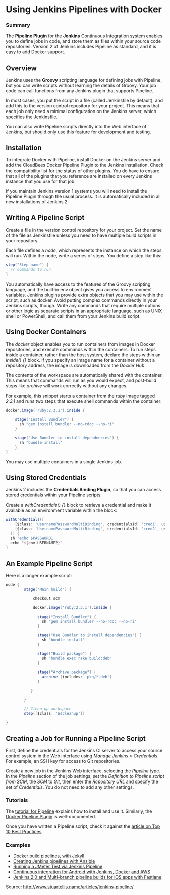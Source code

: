 Using Jenkins Pipelines with Docker
===

### Summary

The **Pipeline Plugin** for the **Jenkins** Continuous Integration system enables you to define jobs in code, and store them as files within your source code repositories. Version 2 of Jenkins includes Pipeline as standard, and it is easy to add Docker support.

## Overview

Jenkins uses the **Groovy** scripting language for defining jobs with Pipeline, but you can write scripts without learning the details of Groovy. Your job code can call functions from any Jenkins plugin that supports Pipeline.

In most cases, you put the script in a file (called Jenkinsfile by default), and add this to the version control repository for your project. This means that each job only need a minimal configuration on the Jenkins server, which specifies the Jenkinsfile.

You can also write Pipeline scripts directly into the Web interface of Jenkins, but should only use this feature for development and testing.

## Installation

To integrate Docker with Pipeline, install Docker on the Jenkins server and add the CloudBees Docker Pipeline Plugin to the Jenkins installation. Check the compatibility list for the status of other plugins. You do have to ensure that all of the plugins that you reference are installed on every Jenkins instance that you use for that job.

If you maintain Jenkins version 1 systems you will need to install the Pipeline Plugin through the usual process. It is automatically included in all new installations of Jenkins 2.

## Writing A Pipeline Script

Create a file in the version control repository for your project. Set the name of the file as Jenkinsfile unless you need to have multiple build scripts in your repository.

Each file defines a _node_, which represents the instance on which the steps will run. Within the node, write a series of steps. You define a step like this:

```groovy
step("Step name") {
  // commands to run
}
```

You automatically have access to the features of the Groovy scripting language, and the built-in env object gives you access to environment variables. Jenkins plugins provide extra objects that you may use within the script, such as docker. Avoid putting complex commands directly in your Jenkins scripts, though. Write any commands that require multiple options or other logic as separate scripts in an appropriate language, such as UNIX shell or PowerShell, and call them from your Jenkins build script.

## Using Docker Containers

The _docker_ object enables you to run containers from images in Docker repositories, and execute commands within the containers. To run steps inside a container, rather than the host system, declare the steps within an _inside() {}_ block. If you specify an image name for a container without a repository address, the image is downloaded from the _Docker Hub_.

The contents of the workspace are automatically shared with the container. This means that commands will run as you would expect, and post-build steps like _archive_ will work correctly without any changes.

For example, this snippet starts a container from the _ruby_ image tagged _2.3.1_ and runs two steps that execute shell commands within the container:

```groovy
docker.image('ruby:2.3.1').inside {

    stage("Install Bundler") {
      sh "gem install bundler --no-rdoc --no-ri"
    }

    stage("Use Bundler to install dependencies") {
      sh "bundle install"
    }
}
```

You may use multiple containers in a single Jenkins job.

## Using Stored Credentials

Jenkins 2 includes the **Credentials Binding Plugin**, so that you can access stored credentials within your Pipeline scripts.

Create a _withCredentials() {}_ block to retrieve a credential and make it available as an environment variable within the block:

```groovy
withCredentials([
    [$class: 'UsernamePasswordMultiBinding', credentialsId: 'cred1', usernameVariable: 'USERNAME1', passwordVariable: 'PASSWORD1'],
    [$class: 'UsernamePasswordMultiBinding', credentialsId: 'cred2', usernameVariable: 'USERNAME2', passwordVariable: 'PASSWORD2']
  ]) {
  sh 'echo $PASSWORD1'
  echo "${env.USERNAME2}"
}
```

## An Example Pipeline Script

Here is a longer example script:

```groovy
node {
        stage("Main build") {

            checkout scm

            docker.image('ruby:2.3.1').inside {

              stage("Install Bundler") {
                sh "gem install bundler --no-rdoc --no-ri"
              }

              stage("Use Bundler to install dependencies") {
                sh "bundle install"
              }

              stage("Build package") {
                sh "bundle exec rake build:deb"
              }

              stage("Archive package") {
                archive (includes: 'pkg/*.deb')
              }

           }

        }

        // Clean up workspace
        step([$class: 'WsCleanup'])

}
```

## Creating a Job for Running a Pipeline Script

First, define the credentials for the Jenkins CI server to access your source control system in the Web interface using _Manage Jenkins > Credentials_. For example, an SSH key for access to Git repositories.

Create a new job in the Jenkins Web interface, selecting the _Pipeline_ type. In the _Pipeline_ section of the job settings, set the _Definition to Pipeline script from SCM_, the _SCM_ to _Git_, then enter the _Repository URL_ and specify the set of _Credentials_. You do not need to add any other settings.

### Tutorials

The [tutorial for Pipeline](https://jenkins.io/doc/pipeline/) explains how to install and use it. Similarly, the [Docker Pipeline Plugin](https://go.cloudbees.com/docs/cloudbees-documentation/cje-user-guide/chapter-docker-workflow.html) is well-documented.

Once you have written a Pipeline script, check it against the [article on Top 10 Best Practices](https://www.cloudbees.com/blog/top-10-best-practices-jenkins-pipeline-plugin).

### Examples

* [Docker build pipelines, with Jekyll](https://www.cloudbees.com/blog/top-10-best-practices-jenkins-pipeline-plugin)
* [Creating Jenkins pipelines with Ansible](https://wjoel.com/posts/ansible-jenkins-pipeline-part-1.html)
* [Running a JMeter Test via Jenkins Pipeline](https://www.blazemeter.com/blog/running-jmeter-test-jenkins-pipeline)
* [Continuous integration for Android with Jenkins, Docker and AWS](http://flyingtophat.co.uk/blog/2016/07/07/continuous-integration-for-android-with-jenkins-docker-and-aws.html)
* [Jenkins 2.0 and Multi-branch pipeline builds for iOS apps with Fastlane](https://www.quernus.co.uk/2016/04/27/jenkins-2.0-multi-branch-pipeline-ios-fastlane-builds/)

Source: http://www.stuartellis.name/articles/jenkins-pipeline/
